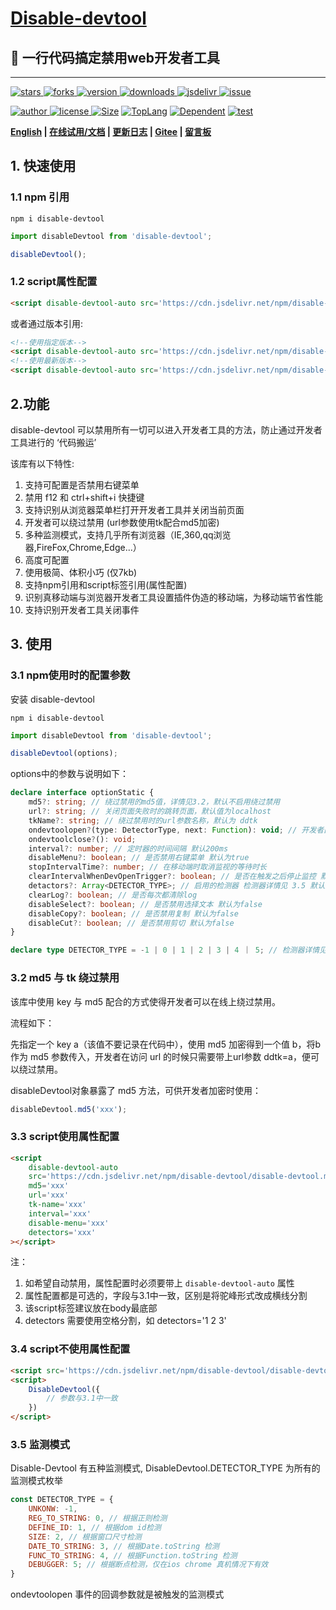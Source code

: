 
<h1><a href='https://www.github.com/theajack/disable-devtool'>Disable-devtool</a></h1>

<h2>🚀 一行代码搞定禁用web开发者工具 </h2>

----

<p>
    <a href="https://www.github.com/theajack/disable-devtool/stargazers" target="_black">
        <img src="https://img.shields.io/github/stars/theajack/disable-devtool?logo=github" alt="stars" />
    </a>
    <a href="https://www.github.com/theajack/disable-devtool/network/members" target="_black">
        <img src="https://img.shields.io/github/forks/theajack/disable-devtool?logo=github" alt="forks" />
    </a>
    <a href="https://www.npmjs.com/package/disable-devtool" target="_black">
        <img src="https://img.shields.io/npm/v/disable-devtool?logo=npm" alt="version" />
    </a>
    <a href="https://www.npmjs.com/package/disable-devtool" target="_black">
        <img src="https://img.shields.io/npm/dm/disable-devtool?color=%23ffca28&logo=npm" alt="downloads" />
    </a>
    <a href="https://www.jsdelivr.com/package/npm/disable-devtool" target="_black">
        <img src="https://data.jsdelivr.com/v1/package/npm/disable-devtool/badge" alt="jsdelivr" />
    </a>
    <a href="https://github.com/theajack/disable-devtool/issues"><img src="https://img.shields.io/github/issues-closed/theajack/disable-devtool.svg" alt="issue"></a>
</p>
<p>
    <a href="https://github.com/theajack" target="_black">
        <img src="https://img.shields.io/badge/Author-%20theajack%20-7289da.svg?&logo=github" alt="author" />
    </a>
    <a href="https://www.github.com/theajack/disable-devtool/blob/master/LICENSE" target="_black">
        <img src="https://img.shields.io/github/license/theajack/disable-devtool?color=%232DCE89&logo=github" alt="license" />
    </a>
    <a href="https://cdn.jsdelivr.net/npm/disable-devtool/disable-devtool.min.js"><img src="https://img.shields.io/bundlephobia/minzip/disable-devtool.svg" alt="Size"></a>
    <a href="https://github.com/theajack/disable-devtool/search?l=javascript"><img src="https://img.shields.io/github/languages/top/theajack/disable-devtool.svg" alt="TopLang"></a>
    <a href="https://www.github.com/theajack/disable-devtool"><img src="https://img.shields.io/librariesio/dependent-repos/npm/disable-devtool.svg" alt="Dependent"></a>
    <a href="https://github.com/theajack/disable-devtool/blob/master/test/test-report.txt"><img src="https://img.shields.io/badge/test-passed-44BB44" alt="test"></a>
</p>

**[English](https://github.com/theajack/disable-devtool/blob/master/README.md) | [在线试用/文档](https://theajack.github.io/disable-devtool) | [更新日志](https://github.com/theajack/disable-devtool/blob/master/helper/version.md) | [Gitee](https://gitee.com/theajack/disable-devtool) | [留言板](https://theajack.github.io/message-board?app=disable-devtool)**

## 1. 快速使用

### 1.1 npm 引用

```
npm i disable-devtool
```

```js
import disableDevtool from 'disable-devtool';

disableDevtool();
```

### 1.2 script属性配置

```html
<script disable-devtool-auto src='https://cdn.jsdelivr.net/npm/disable-devtool/disable-devtool.min.js'></script>
```

或者通过版本引用:

```html
<!--使用指定版本-->
<script disable-devtool-auto src='https://cdn.jsdelivr.net/npm/disable-devtool@x.x.x/disable-devtool.min.js'></script>
<!--使用最新版本-->
<script disable-devtool-auto src='https://cdn.jsdelivr.net/npm/disable-devtool@latest/disable-devtool.min.js'></script>
```

## 2.功能

disable-devtool 可以禁用所有一切可以进入开发者工具的方法，防止通过开发者工具进行的 ‘代码搬运’

该库有以下特性:

1. 支持可配置是否禁用右键菜单
2. 禁用 f12 和 ctrl+shift+i 快捷键
3. 支持识别从浏览器菜单栏打开开发者工具并关闭当前页面
4. 开发者可以绕过禁用 (url参数使用tk配合md5加密)
5. 多种监测模式，支持几乎所有浏览器（IE,360,qq浏览器,FireFox,Chrome,Edge...）
6. 高度可配置
7. 使用极简、体积小巧 (仅7kb)
8. 支持npm引用和script标签引用(属性配置)
9. 识别真移动端与浏览器开发者工具设置插件伪造的移动端，为移动端节省性能
10. 支持识别开发者工具关闭事件

## 3. 使用

### 3.1 npm使用时的配置参数

安装 disable-devtool

```
npm i disable-devtool
```

```js
import disableDevtool from 'disable-devtool';

disableDevtool(options);
```

options中的参数与说明如下：

```ts
declare interface optionStatic {
    md5?: string; // 绕过禁用的md5值，详情见3.2，默认不启用绕过禁用
    url?: string; // 关闭页面失败时的跳转页面，默认值为localhost
    tkName?: string; // 绕过禁用时的url参数名称，默认为 ddtk
    ondevtoolopen?(type: DetectorType, next: Function): void; // 开发者面板打开的回调，启用时url参数无效，type 为监测模式，详见3.5
    ondevtoolclose?(): void;
    interval?: number; // 定时器的时间间隔 默认200ms
    disableMenu?: boolean; // 是否禁用右键菜单 默认为true
    stopIntervalTime?: number; // 在移动端时取消监视的等待时长
    clearIntervalWhenDevOpenTrigger?: boolean; // 是否在触发之后停止监控 默认为false， 在使用ondevtoolclose时该参数无效
    detactors?: Array<DETECTOR_TYPE>; // 启用的检测器 检测器详情见 3.5 默认为全部，建议使用全部
    clearLog?: boolean; // 是否每次都清除log
    disableSelect?: boolean; // 是否禁用选择文本 默认为false
    disableCopy?: boolean; // 是否禁用复制 默认为false
    disableCut?: boolean; // 是否禁用剪切 默认为false
}

declare type DETECTOR_TYPE = -1 | 0 | 1 | 2 | 3 | 4 ｜ 5; // 检测器详情见 3.5
```

### 3.2 md5 与 tk 绕过禁用

该库中使用 key 与 md5 配合的方式使得开发者可以在线上绕过禁用。

流程如下：

先指定一个 key a（该值不要记录在代码中），使用 md5 加密得到一个值 b，将b作为 md5 参数传入，开发者在访问 url 的时候只需要带上url参数 ddtk=a，便可以绕过禁用。

disableDevtool对象暴露了 md5 方法，可供开发者加密时使用：

```js
disableDevtool.md5('xxx');
```

### 3.3 script使用属性配置

```html
<script 
    disable-devtool-auto
    src='https://cdn.jsdelivr.net/npm/disable-devtool/disable-devtool.min.js'
    md5='xxx'
    url='xxx'
    tk-name='xxx'
    interval='xxx'
    disable-menu='xxx'
    detectors='xxx'
></script>
```

注：

1. 如希望自动禁用，属性配置时必须要带上 `disable-devtool-auto` 属性
2. 属性配置都是可选的，字段与3.1中一致，区别是将驼峰形式改成横线分割
3. 该script标签建议放在body最底部
4. detectors 需要使用空格分割，如 detectors='1 2 3'

### 3.4 script不使用属性配置

```html
<script src='https://cdn.jsdelivr.net/npm/disable-devtool/disable-devtool.min.js'></script>
<script>
    DisableDevtool({
        // 参数与3.1中一致
    })
</script>
```

### 3.5 监测模式

Disable-Devtool 有五种监测模式, DisableDevtool.DETECTOR_TYPE 为所有的监测模式枚举

```js
const DETECTOR_TYPE = {
    UNKONW: -1,
    REG_TO_STRING: 0, // 根据正则检测
    DEFINE_ID: 1, // 根据dom id检测
    SIZE: 2, // 根据窗口尺寸检测
    DATE_TO_STRING: 3, // 根据Date.toString 检测
    FUNC_TO_STRING: 4, // 根据Function.toString 检测
    DEBUGGER: 5; // 根据断点检测，仅在ios chrome 真机情况下有效
}
```

ondevtoolopen 事件的回调参数就是被触发的监测模式